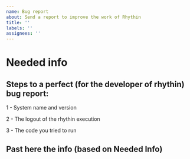 ```yaml
---
name: Bug report
about: Send a report to improve the work of Rhythin
title: ''
labels: ''
assignees: ''
---
```


# Needed info
## Steps to a perfect (for the developer of rhythin) bug report:
1 - System name and version

2 - The logout of the rhythin execution

3 - The code you tried to run

## Past here the info (based on Needed Info)
```text



